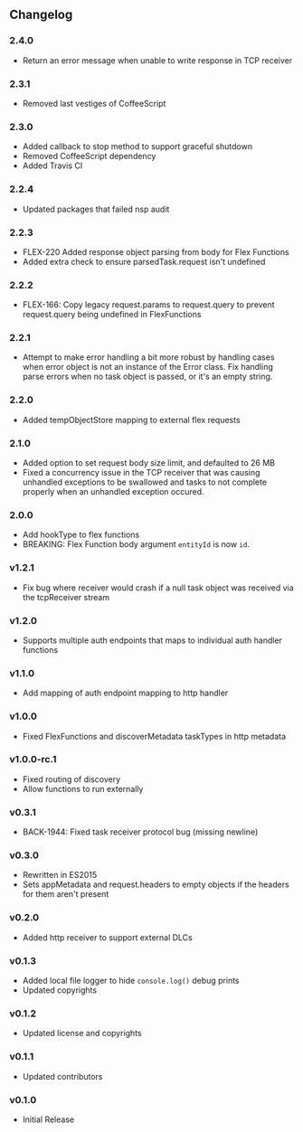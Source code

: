 ## Changelog

### 2.4.0
* Return an error message when unable to write response in TCP receiver

### 2.3.1
* Removed last vestiges of CoffeeScript

### 2.3.0
* Added callback to stop method to support graceful shutdown
* Removed CoffeeScript dependency
* Added Travis CI

### 2.2.4
* Updated packages that failed nsp audit

### 2.2.3
* FLEX-220 Added response object parsing from body for Flex Functions
* Added extra check to ensure parsedTask.request isn't undefined

### 2.2.2
* FLEX-166: Copy legacy request.params to request.query to prevent request.query being undefined in FlexFunctions

### 2.2.1
* Attempt to make error handling a bit more robust by handling cases when error object is not an instance of the Error class. Fix handling parse errors when no task object is passed, or it's an empty string.

### 2.2.0
* Added tempObjectStore mapping to external flex requests

### 2.1.0
* Added option to set request body size limit, and defaulted to 26 MB
* Fixed a concurrency issue in the TCP receiver that was causing unhandled exceptions to be swallowed and tasks to not complete properly when an unhandled exception occured.

### 2.0.0
* Add hookType to flex functions
* BREAKING:  Flex Function body argument `entityId` is now `id`.  

### v1.2.1
* Fix bug where receiver would crash if a null task object was received via the tcpReceiver stream

### v1.2.0
* Supports multiple auth endpoints that maps to individual auth handler functions

### v1.1.0
* Add mapping of auth endpoint mapping to http handler

### v1.0.0
* Fixed FlexFunctions and discoverMetadata taskTypes in http metadata

### v1.0.0-rc.1
* Fixed routing of discovery
* Allow functions to run externally

### v0.3.1
* BACK-1944: Fixed task receiver protocol bug (missing newline)

### v0.3.0
* Rewritten in ES2015
* Sets appMetadata and request.headers to empty objects if the headers for them aren't present

### v0.2.0
* Added http receiver to support external DLCs

### v0.1.3
* Added local file logger to hide `console.log()` debug prints
* Updated copyrights

### v0.1.2
* Updated license and copyrights

### v0.1.1
* Updated contributors

### v0.1.0
* Initial Release
